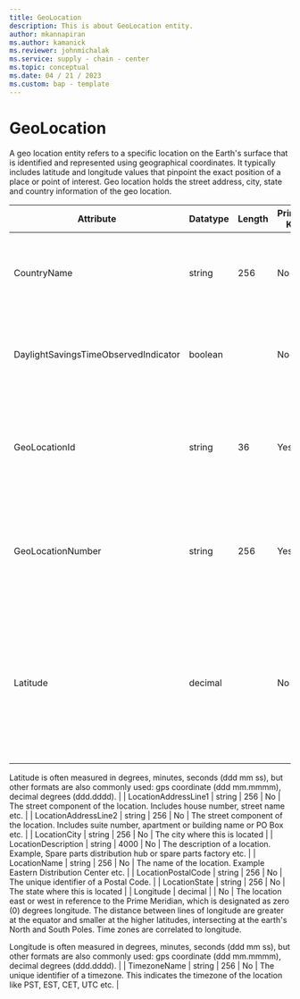```yaml
---
title: GeoLocation
description: This is about GeoLocation entity.
author: mkannapiran
ms.author: kamanick
ms.reviewer: johnmichalak
ms.service: supply - chain - center
ms.topic: conceptual
ms.date: 04 / 21 / 2023
ms.custom: bap - template
---
```


# **GeoLocation**

A geo location entity refers to a specific location on the Earth's surface that is identified and represented using geographical coordinates. It typically includes latitude and longitude values that pinpoint the exact position of a place or point of interest. Geo location holds the street address, city, state and country information of the geo location.


|	Attribute	|	Datatype	|	Length	|	Primary Key	|	Description	|
|---------------|--------|------|----------|-----------|
|	CountryName	|	string	|	256	|	No	|	The country where this is located. Recommended to use ISO code for country	|
|	DaylightSavingsTimeObservedIndicator	|	boolean	|		|	No	|	Indicates whether daylight savings time (DST) is observed at this location.	|
|	GeoLocationId	|	string	|	36	|	Yes	|	The unique identifier of a Location. This is autogenerated by Supply chain center or D365 applications	|
|	GeoLocationNumber	|	string	|	256	|	Yes	|	The unique number of a location. This is a referenced in an external system to identify the unique location	|
|	Latitude	|	decimal	|		|	No	|	The location north or south in reference to the equator, which is designated at zero (0) degrees. Parallel lines that circle the globe both north and south of the equator. 

Latitude is often measured in degrees, minutes, seconds (ddd mm ss), but other formats are also commonly used: gps coordinate (ddd mm.mmmm), decimal degrees (ddd.dddd).	|
|	LocationAddressLine1	|	string	|	256	|	No	|	The street component of the location. Includes house number, street name etc.	|
|	LocationAddressLine2	|	string	|	256	|	No	|	The street component of the location. Includes suite number, apartment or building name or PO Box etc.	|
|	LocationCity	|	string	|	256	|	No	|	The city where this is located	|
|	LocationDescription	|	string	|	4000	|	No	|	The description of a location. Example, Spare parts distribution hub or spare parts factory etc.	|
|	LocationName	|	string	|	256	|	No	|	The name of the location. Example Eastern Distribution Center etc.	|
|	LocationPostalCode	|	string	|	256	|	No	|	The unique identifier of a Postal Code.	|
|	LocationState	|	string	|	256	|	No	|	The state where this is located	|
|	Longitude	|	decimal	|		|	No	|	The location east or west in reference to the Prime Meridian, which is designated as zero (0) degrees longitude. The distance between lines of longitude are greater at the equator and smaller at the higher latitudes, intersecting at the earth's North and South Poles. Time zones are correlated to longitude.

Longitude is often measured in degrees, minutes, seconds (ddd mm ss), but other formats are also commonly used: gps coordinate (ddd mm.mmmm), decimal degrees (ddd.dddd).	|
|	TimezoneName	|	string	|	256	|	No	|	The unique identifier of a timezone. This indicates the timezone of the location like PST, EST, CET, UTC etc.	|

